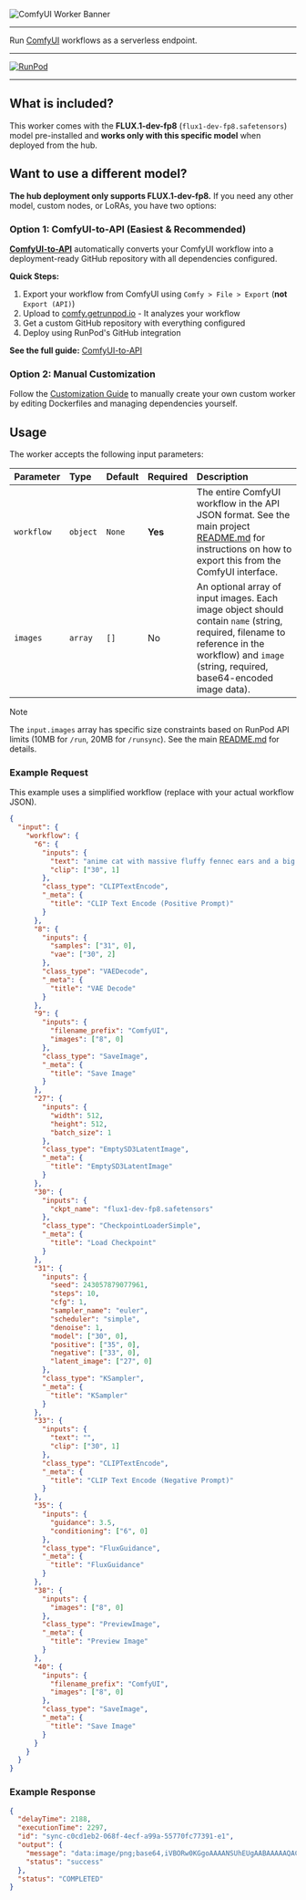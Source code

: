 ![ComfyUI Worker Banner](https://cpjrphpz3t5wbwfe.public.blob.vercel-storage.com/worker-comfyui_banner-CDZ6JIEByEePozCT1ZrmeVOsN5NX3U.jpeg)

---

Run [ComfyUI](https://github.com/comfyanonymous/ComfyUI) workflows as a serverless endpoint.

---

[![RunPod](https://api.runpod.io/badge/runpod-workers/worker-comfyui)](https://www.runpod.io/console/hub/runpod-workers/worker-comfyui)

---

## What is included?

This worker comes with the **FLUX.1-dev-fp8** (`flux1-dev-fp8.safetensors`) model pre-installed and **works only with this specific model** when deployed from the hub.

## Want to use a different model?

**The hub deployment only supports FLUX.1-dev-fp8.** If you need any other model, custom nodes, or LoRAs, you have two options:

### Option 1: ComfyUI-to-API (Easiest & Recommended)

[**ComfyUI-to-API**](https://comfy.getrunpod.io) automatically converts your ComfyUI workflow into a deployment-ready GitHub repository with all dependencies configured.

**Quick Steps:**

1. Export your workflow from ComfyUI using `Comfy > File > Export` (**not** `Export (API)`)
2. Upload to [comfy.getrunpod.io](https://comfy.getrunpod.io) - It analyzes your workflow
3. Get a custom GitHub repository with everything configured
4. Deploy using RunPod's GitHub integration

**See the full guide:** [ComfyUI-to-API](https://docs.runpod.io/community-solutions/comfyui-to-api/overview)

### Option 2: Manual Customization

Follow the [Customization Guide](https://github.com/runpod-workers/worker-comfyui/blob/main/docs/customization.md) to manually create your own custom worker by editing Dockerfiles and managing dependencies yourself.

## Usage

The worker accepts the following input parameters:

| Parameter  | Type     | Default | Required | Description                                                                                                                                                                                                                                    |
| :--------- | :------- | :------ | :------- | :--------------------------------------------------------------------------------------------------------------------------------------------------------------------------------------------------------------------------------------------- |
| `workflow` | `object` | `None`  | **Yes**  | The entire ComfyUI workflow in the API JSON format. See the main project [README.md](https://github.com/runpod-workers/worker-comfyui#how-to-get-the-workflow-from-comfyui) for instructions on how to export this from the ComfyUI interface. |
| `images`   | `array`  | `[]`    | No       | An optional array of input images. Each image object should contain `name` (string, required, filename to reference in the workflow) and `image` (string, required, base64-encoded image data).                                                |

> [!NOTE]
> The `input.images` array has specific size constraints based on RunPod API limits (10MB for `/run`, 20MB for `/runsync`). See the main [README.md](https://github.com/runpod-workers/worker-comfyui#inputimages) for details.

### Example Request

This example uses a simplified workflow (replace with your actual workflow JSON).

```json
{
  "input": {
    "workflow": {
      "6": {
        "inputs": {
          "text": "anime cat with massive fluffy fennec ears and a big fluffy tail blonde messy long hair blue eyes wearing a construction outfit placing a fancy black forest cake with candles on top of a dinner table of an old dark Victorian mansion lit by candlelight with a bright window to the foggy forest and very expensive stuff everywhere there are paintings on the walls",
          "clip": ["30", 1]
        },
        "class_type": "CLIPTextEncode",
        "_meta": {
          "title": "CLIP Text Encode (Positive Prompt)"
        }
      },
      "8": {
        "inputs": {
          "samples": ["31", 0],
          "vae": ["30", 2]
        },
        "class_type": "VAEDecode",
        "_meta": {
          "title": "VAE Decode"
        }
      },
      "9": {
        "inputs": {
          "filename_prefix": "ComfyUI",
          "images": ["8", 0]
        },
        "class_type": "SaveImage",
        "_meta": {
          "title": "Save Image"
        }
      },
      "27": {
        "inputs": {
          "width": 512,
          "height": 512,
          "batch_size": 1
        },
        "class_type": "EmptySD3LatentImage",
        "_meta": {
          "title": "EmptySD3LatentImage"
        }
      },
      "30": {
        "inputs": {
          "ckpt_name": "flux1-dev-fp8.safetensors"
        },
        "class_type": "CheckpointLoaderSimple",
        "_meta": {
          "title": "Load Checkpoint"
        }
      },
      "31": {
        "inputs": {
          "seed": 243057879077961,
          "steps": 10,
          "cfg": 1,
          "sampler_name": "euler",
          "scheduler": "simple",
          "denoise": 1,
          "model": ["30", 0],
          "positive": ["35", 0],
          "negative": ["33", 0],
          "latent_image": ["27", 0]
        },
        "class_type": "KSampler",
        "_meta": {
          "title": "KSampler"
        }
      },
      "33": {
        "inputs": {
          "text": "",
          "clip": ["30", 1]
        },
        "class_type": "CLIPTextEncode",
        "_meta": {
          "title": "CLIP Text Encode (Negative Prompt)"
        }
      },
      "35": {
        "inputs": {
          "guidance": 3.5,
          "conditioning": ["6", 0]
        },
        "class_type": "FluxGuidance",
        "_meta": {
          "title": "FluxGuidance"
        }
      },
      "38": {
        "inputs": {
          "images": ["8", 0]
        },
        "class_type": "PreviewImage",
        "_meta": {
          "title": "Preview Image"
        }
      },
      "40": {
        "inputs": {
          "filename_prefix": "ComfyUI",
          "images": ["8", 0]
        },
        "class_type": "SaveImage",
        "_meta": {
          "title": "Save Image"
        }
      }
    }
  }
}
```

### Example Response

```json
{
  "delayTime": 2188,
  "executionTime": 2297,
  "id": "sync-c0cd1eb2-068f-4ecf-a99a-55770fc77391-e1",
  "output": {
    "message": "data:image/png;base64,iVBORw0KGgoAAAANSUhEUgAABAAAAAQACAIAAADwf7zU...",
    "status": "success"
  },
  "status": "COMPLETED"
}
```
